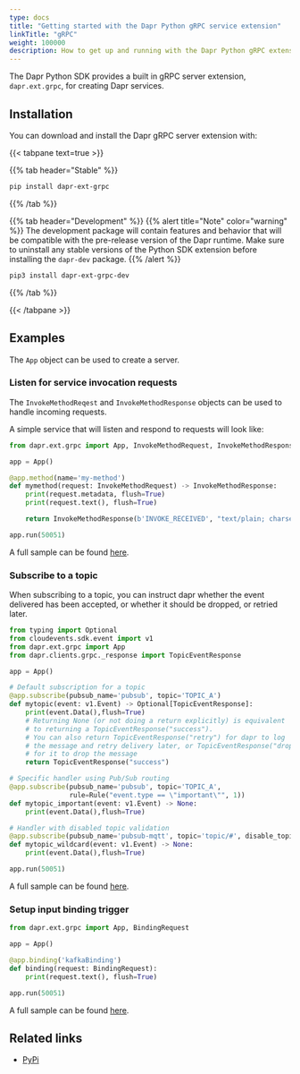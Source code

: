 ```yaml
---
type: docs
title: "Getting started with the Dapr Python gRPC service extension"
linkTitle: "gRPC"
weight: 100000
description: How to get up and running with the Dapr Python gRPC extension
---
```


The Dapr Python SDK provides a built in gRPC server extension, `dapr.ext.grpc`, for creating Dapr services.

## Installation

You can download and install the Dapr gRPC server extension with:

{{< tabpane text=true >}}

{{% tab header="Stable" %}}
```bash
pip install dapr-ext-grpc
```
{{% /tab %}}

{{% tab header="Development" %}}
{{% alert title="Note" color="warning" %}}
The development package will contain features and behavior that will be compatible with the pre-release version of the Dapr runtime. Make sure to uninstall any stable versions of the Python SDK extension before installing the `dapr-dev` package.
{{% /alert %}}

```bash
pip3 install dapr-ext-grpc-dev
```
{{% /tab %}}

{{< /tabpane >}}

## Examples

The `App` object can be used to create a server.

### Listen for service invocation requests

The `InvokeMethodReqest` and `InvokeMethodResponse` objects can be used to handle incoming requests.

A simple service that will listen and respond to requests will look like:

```python
from dapr.ext.grpc import App, InvokeMethodRequest, InvokeMethodResponse

app = App()

@app.method(name='my-method')
def mymethod(request: InvokeMethodRequest) -> InvokeMethodResponse:
    print(request.metadata, flush=True)
    print(request.text(), flush=True)

    return InvokeMethodResponse(b'INVOKE_RECEIVED', "text/plain; charset=UTF-8")

app.run(50051)
```

A full sample can be found [here](https://github.com/dapr/python-sdk/tree/v1.0.0rc2/examples/invoke-simple).

### Subscribe to a topic

When subscribing to a topic, you can instruct dapr whether the event delivered has been accepted, or whether it should be dropped, or retried later.

```python
from typing import Optional
from cloudevents.sdk.event import v1
from dapr.ext.grpc import App
from dapr.clients.grpc._response import TopicEventResponse

app = App()

# Default subscription for a topic
@app.subscribe(pubsub_name='pubsub', topic='TOPIC_A')
def mytopic(event: v1.Event) -> Optional[TopicEventResponse]:
    print(event.Data(),flush=True)
    # Returning None (or not doing a return explicitly) is equivalent
    # to returning a TopicEventResponse("success").
    # You can also return TopicEventResponse("retry") for dapr to log
    # the message and retry delivery later, or TopicEventResponse("drop")
    # for it to drop the message
    return TopicEventResponse("success")

# Specific handler using Pub/Sub routing
@app.subscribe(pubsub_name='pubsub', topic='TOPIC_A',
               rule=Rule("event.type == \"important\"", 1))
def mytopic_important(event: v1.Event) -> None:
    print(event.Data(),flush=True)

# Handler with disabled topic validation
@app.subscribe(pubsub_name='pubsub-mqtt', topic='topic/#', disable_topic_validation=True,)
def mytopic_wildcard(event: v1.Event) -> None:
    print(event.Data(),flush=True)

app.run(50051)
```

A full sample can be found [here](https://github.com/dapr/python-sdk/blob/v1.0.0rc2/examples/pubsub-simple/subscriber.py).

### Setup input binding trigger

```python
from dapr.ext.grpc import App, BindingRequest

app = App()

@app.binding('kafkaBinding')
def binding(request: BindingRequest):
    print(request.text(), flush=True)

app.run(50051)
```

A full sample can be found [here](https://github.com/dapr/python-sdk/tree/v1.0.0rc2/examples/invoke-binding).

## Related links
- [PyPi](https://pypi.org/project/dapr-ext-grpc/)

